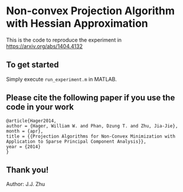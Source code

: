 # Non-convex Projection Algorithm with Hessian Approximation
This is the code to reproduce the experiment in https://arxiv.org/abs/1404.4132

## To get started
Simply execute `run_experiment.m` in MATLAB.

## Please cite the following paper if you use the code in your work
```
@article{Hager2014,
author = {Hager, William W. and Phan, Dzung T. and Zhu, Jia-Jie},
month = {apr},
title = {{Projection Algorithms for Non-Convex Minimization with Application to Sparse Principal Component Analysis}},
year = {2014}
}
```

## Thank you!
Author: J.J. Zhu
